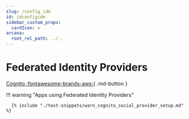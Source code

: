 ```yaml
---
slug: /config_idm
id: idconfigidm
sidebar_custom_props:
  cardIcon: ⚒️
arcana:
  root_rel_path: ../..
---
```


# Federated Identity Providers

[Cognito :fontawesome-brands-aws:](./cognito_oauth.md){ .md-button }

<!--

[Auth0 :fontawesome-brands-discord:]({{page.meta.arcana.root_rel_path}}/howto/config_idm/discord_oauth.md){ .md-button }

[Okta :fontawesome-brands-github:]({{page.meta.arcana.root_rel_path}}/howto/config_idm/github_oauth.md){ .md-button }

[Firebase :fontawesome-brands-google:]({{page.meta.arcana.root_rel_path}}/howto/config_idm/google_oauth.md){ .md-button }

-->

!!! warning "Apps using Federated Identity Providers"

      {% include "./text-snippets/warn_cognito_social_provider_setup.md" %}   
